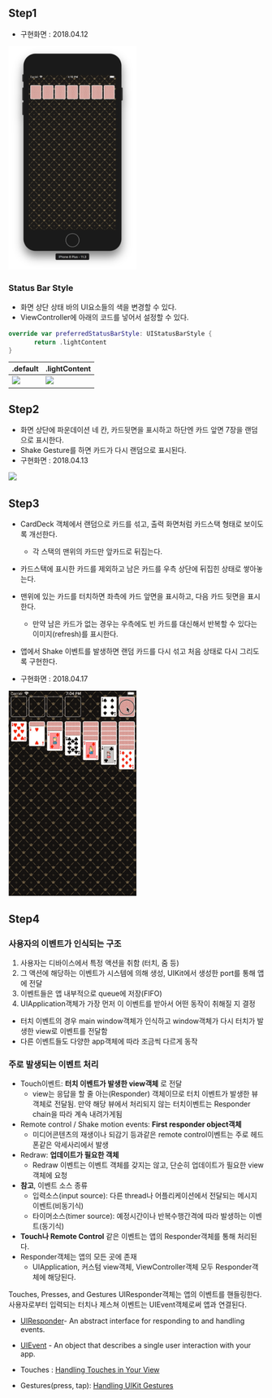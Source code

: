## Step1
- 구현화면 : 2018.04.12
<img src="./Screenshot/step1-1.png" width="50%">


### Status Bar Style
- 화면 상단 상태 바의 UI요소들의 색을 변경할 수 있다.
- ViewController에 아래의 코드를 넣어서 설정할 수 있다.
 ```swift
 override var preferredStatusBarStyle: UIStatusBarStyle {
		return .lightContent
}
 ```
 | .default | .lightContent     |
 | :---------- | :---------- |
 |<img src="./Screenshot/step1-3.png" width="50%">|<img src="./Screenshot/step1-2.png" width="50%">|

## Step2
- 화면 상단에 파운데이션 네 칸, 카드뒷면을 표시하고 하단엔 카드 앞면 7장을 랜덤으로 표시한다.
- Shake Gesture를 하면 카드가 다시 랜덤으로 표시된다.
- 구현화면 : 2018.04.13
<img src="./Screenshot/step2-1.gif" width="50%">

## Step3
- CardDeck 객체에서 랜덤으로 카드를 섞고, 출력 화면처럼 카드스택 형태로 보이도록 개선한다.
  - 각 스택의 맨위의 카드만 앞카드로 뒤집는다.
- 카드스택에 표시한 카드를 제외하고 남은 카드를 우측 상단에 뒤집힌 상태로 쌓아놓는다.
- 맨위에 있는 카드를 터치하면 좌측에 카드 앞면을 표시하고, 다음 카드 뒷면을 표시한다.
  - 만약 남은 카드가 없는 경우는 우측에도 빈 카드를 대신해서 반복할 수 있다는 이미지(refresh)를 표시한다.
- 앱에서 Shake 이벤트를 발생하면 랜덤 카드를 다시 섞고 처음 상태로 다시 그리도록 구현한다.

- 구현화면 : 2018.04.17
<img src="./Screenshot/step3-2.gif" width="50%">

## Step4

### 사용자의 이벤트가 인식되는 구조
1. 사용자는 디바이스에서 특정 액션을 취함 (터치, 줌 등)
2. 그 액션에 해당하는 이벤트가 시스템에 의해 생성, UIKit에서 생성한 port를 통해 앱에 전달
3. 이벤트들은 앱 내부적으로 queue에 저장(FIFO)
4. UIApplication객체가 가장 먼저 이 이벤트를 받아서 어떤 동작이 취해질 지 결정
  - 터치 이벤트의 경우 main window객체가 인식하고 window객체가 다시 터치가 발생한 view로 이벤트를 전달함
  - 다른 이벤트들도 다양한 app객체에 따라 조금씩 다르게 동작

### 주로 발생되는 이벤트 처리
- Touch이벤트: **터치 이벤트가 발생한 view객체** 로 전달
  - view는 응답을 할 줄 아는(Responder) 객체이므로 터치 이벤트가 발생한 뷰 객체로 전달됨. 만약 해당 뷰에서 처리되지 않는 터치이벤트는 Responder chain을 따라 계속 내려가게됨
- Remote control / Shake motion events: **First responder object객체**
  - 미디어콘텐츠의 재생이나 되감기 등과같은 remote control이벤트는 주로 헤드폰같은 악세사리에서 발생
- Redraw: **업데이트가 필요한 객체**
  - Redraw 이벤트는 이벤트 객체를 갖지는 않고, 단순히 업데이트가 필요한 view객체에 요청
- **참고**, 이벤트 소스 종류
  - 입력소스(input source): 다른 thread나 어플리케이션에서 전달되는 메시지 이벤트(비동기식)
  - 타이머소스(timer source): 예정시간이나 반복수행간격에 따라 발생하는 이벤트(동기식)
- **Touch나 Remote Control** 같은 이벤트는 앱의 Responder객체를 통해 처리된다.
- Responder객체는 앱의 모든 곳에 존재
  - UIApplication, 커스텀 view객체, ViewController객체 모두 Responder객체에 해당된다.

Touches, Presses, and Gestures
UIResponder객체는 앱의 이벤트를 핸들링한다. 사용자로부터 입력되는 터치나 제스쳐 이벤트는 UIEvent객체로써 앱과 연결된다.
- [UIResponder](https://developer.apple.com/documentation/uikit/uiresponder)- An abstract interface for responding to and handling events.
- [UIEvent](https://developer.apple.com/documentation/uikit/uievent) - An object that describes a single user interaction with your app.

- Touches : [Handling Touches in Your View](https://developer.apple.com/documentation/uikit/touches_presses_and_gestures/handling_touches_in_your_view)
- Gestures(press, tap): [Handling UIKit Gestures](https://developer.apple.com/documentation/uikit/touches_presses_and_gestures/handling_uikit_gestures)
